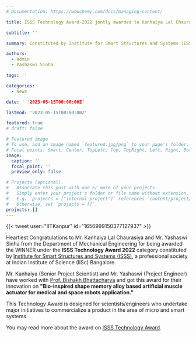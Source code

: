 ```yaml
---
# Documentation: https://wowchemy.com/docs/managing-content/

title: ISSS Technology Award-2022 jontly awarded to Kanhaiya Lal Chaurasiya and Yashaswi Sinha

subtitle: ''

summary: Constituted by Institute for Smart Structures and Systems (ISSS), a professional society at IISc Bangalore.

authors: 
  - admin
  - Yashaswi Sinha

tags: ''

categories: 
  - News

date: ' '2023-05-15T00:00:00Z'

lastmod: '2023-05-15T00:00:00Z'

featured: true
# draft: false

# Featured image
# To use, add an image named `featured.jpg/png` to your page's folder.
# Focal points: Smart, Center, TopLeft, Top, TopRight, Left, Right, BottomLeft, Bottom, BottomRight.
image:
  caption: ''
  focal_point: ''
  preview_only: false

# Projects (optional).
#   Associate this post with one or more of your projects.
#   Simply enter your project's folder or file name without extension.
#   E.g. `projects = ["internal-project"]` references `content/project/deep-learning/index.md`.
#   Otherwise, set `projects = []`.
projects: []
---
```

{{< tweet user="IITKanpur" id="1656999150377127937" >}}


Heartiest Congratulations to Mr. Kanhaiya Lal Chaurasiya and Mr. Yashaswi Sinha from the Department of Mechanical Engineering for being awarded the WINNER under the **ISSS Technology Award 2022** category constituted by [Institute for Smart Structures and Systems (ISSS)](https://isssonline.in/), a professional society at Indian Institute of Science (IISc) Bangalore.

Mr. Kanhaiya (Senior Project Scientist) and Mr. Yashaswi (Project Engineer) have worked with [Prof. Bishakh Bhattacharya](https://www.iitk.ac.in/smss/#about) and got this award for their innovation on **"Bio-inspired shape memory alloy based artificial muscle actuator for medical and space robots application."**

This Technology Award is designed for scientists/engineers who undertake major initiatives to commercialize a product in the area of micro and smart systems.

You may read more about the award on [ISSS Technology Award](https://isssonline.in/isss-awards-2022/).
